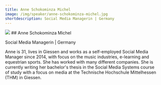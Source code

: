 ```yaml
---
title: Anne Schokominza Michel 
image: /img/speaker/anne-schokominza-michel.jpg
shortdescription: Social Media Managerin | Germany 
---
```

<img src="/img/speaker/anne-schokominza-michel.jpg">
## Anne Schokominza Michel

Social Media Managerin | Germany 

Anne is 31, lives in Giessen and works as a self-employed Social Media Manager since 2014, with focus on the music industries, e-learning and equestrian sports. She has worked with many different companies. She is currently writing her bachelor's thesis in the Social Media Systems course of study with a focus on media at the Technische Hochschule Mittelhessen (THM) in Giessen.


